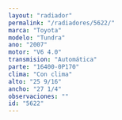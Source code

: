 ```yaml
---
layout: "radiador"
permalink: "/radiadores/5622/"
marca: "Toyota"
modelo: "Tundra"
ano: "2007"
motor: "V6 4.0"
transmision: "Automática"
parte: "16400-0P170"
clima: "Con clima"
alto: "25 9/16"
ancho: "27 1/4"
observaciones: ""
id: "5622"
---
```


